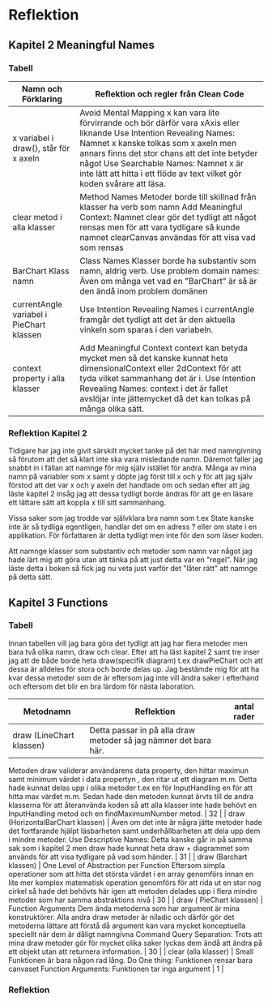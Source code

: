 # Reflektion

## Kapitel 2 Meaningful Names

### Tabell

| Namn och Förklaring                          | Reflektion och regler från Clean Code |
|----------------------------------------------|---------------------------------------|
| x variabel i draw(), står för x axeln    |  Avoid Mental Mapping x kan vara lite förvirrande och bör därför vara xAxis eller liknande   Use Intention Revealing Names: Namnet x kanske tolkas som x axeln men annars finns det stor chans att det inte betyder något  Use Searchable Names:  Namnet x är inte lätt att hitta i ett flöde av text vilket gör koden svårare att läsa.                                     |
| clear metod i alla klasser               |   Method Names Metoder borde till skillnad från klasser ha verb som namn  Add Meaningful Context: Namnet clear gör det tydligt att något rensas men för att vara tydligare så kunde namnet clearCanvas användas för att visa vad som rensas                                    |
| BarChart Klass namn                      |       Class Names  Klasser borde ha substantiv som namn, aldrig verb.     Use problem domain names:   Även om många vet vad en "BarChart" är så är den ändå inom problem domänen                                |
| currentAngle variabel i PieChart klassen |   Use Intention Revealing Names  i currentAngle framgår det tydligt att det är den aktuella vinkeln som sparas i den variabeln.                                    |
| context property i alla klasser          |    Add Meaningful Context  context kan betyda mycket men så det kanske kunnat heta dimensionalContext eller 2dContext för att tyda  vilket sammanhang det är i.   Use Intention Revealing Names:  context i det är fallet avslöjar inte jättemycket då det kan tolkas på många olika sätt.                                   |

### Reflektion Kapitel 2

Tidigare har jag inte givit särskilt mycket tanke på det här med namngivning så förutom att det så klart inte ska vara misledande namn. Däremot faller jag snabbt in i fällan att namnge för mig själv istället för andra. Många av mina namn på variabler som x samt y döpte jag först till  x och y för att jag själv förstod att det var x och y axeln det handlade om och sedan efter att jag läste kapitel 2 insåg jag att dessa tydligt borde ändras för att ge en läsare ett lättare sätt att koppla x till sitt sammanhang. 

Vissa saker som jag trodde var självklara bra namn som t.ex State kanske inte är så tydliga egentligen, handlar det om en adress ? eller om state i en applikation. För författaren är detta tydligt men inte för den som läser koden. 

Att namnge klasser som substantiv och metoder som namn var något jag hade lärt mig att göra utan att tänka på att just detta var en "regel". När jag läste detta i boken så fick jag nu veta just varför det "låter rätt" att namnge på detta sätt.

## Kapitel 3 Functions

### Tabell

Innan tabellen vill jag bara göra det tydligt att jag har flera metoder men bara två olika namn, draw och clear. Efter att ha läst kapitel 2 samt tre inser jag att de både borde heta draw(specifik diagram) t.ex drawPieChart och att dessa är alldeles för stora och borde delas up. Jag bestämde mig för att ha kvar dessa metoder som de är eftersom jag inte vill ändra saker i efterhand och eftersom det blir en bra lärdom för nästa laboration. 

| Metodnamn                             | Reflektion | antal rader |
|---------------------------------------|------------|-------------|
| draw (LineChart klassen)          |  Detta passar in på alla draw metoder så jag nämner det bara här.
Metoden draw validerar användarens data property, den hittar maximun
samt minimum värdet i data propertyn , den ritar ut ett diagram m.m.
Detta hade kunnat delas upp i olika metoder t.ex en för InputHandling en för att hitta max värdet m.m.
Sedan hade den metoden kunnat ärvts till de andra klasserna för att återanvända koden så att alla klasser inte
hade behövt en InputHandling metod och en findMaximumNumber metod.          | 32          |
| draw (HorizontalBarChart klassen) |   Även om det inte är några jätte metoder hade det fortfarande hjälpt läsbarheten samt underhållbarheten att dela
upp dem i mindre metoder. Use Descriptive Names: Detta kanske går in på samma sak som i kapitel 2 men draw hade
kunnat heta draw + diagrammet som används för att visa tydligare på vad som händer.         | 31          |
| draw (Barchart klassen)           |    One Level of Abstraction per Function
Eftersom simpla operationer som att hitta det största värdet i en array genomförs innan en lite mer komplex
matematisk operation genomförs för att rida ut en stor nog cirkel så hade det behövts här igen att metoden delades
upp i flera mindre metoder som har samma abstraktions nivå        | 30          |
| draw ( PieChart klassen)          |   Function Arguments
Dem ända metoderna som har argument är mina konstruktörer. Alla andra draw metoder är niladic och därför
gör det metoderna lättare att förstå då argument kan vara mycket konceptuella speciellt när dem är dåligt namngivna
Command Query Separation: Trots att mina draw metoder gör för mycket olika saker lyckas dem ändå att ändra på ett objekt
utan att returnera information.
         | 30          |
| clear (alla klasser)              |     Small
Funktionen är bara någon rad lång.
Do One thing: Funktionen rensar bara canvaset
Function Arguments: Funktionen tar inga argument       | 1           |







### Reflektion